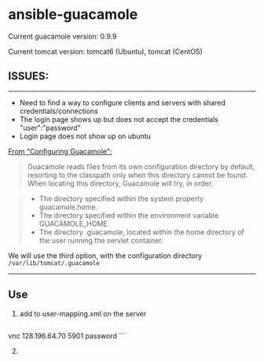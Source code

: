 # ansible-guacamole

Current guacamole version: 0.9.9

Current tomcat version: tomcat6 (Ubuntu), tomcat (CentOS)

## ISSUES:

----------------------------------------------------------------------------------

- Need to find a way to configure clients and servers with shared credentials/connections
- The login page shows up but does not accept the credentials "user":"password"
- Login page does not show up on ubuntu

[From "Configuring Guacamole":](http://guacamole.incubator.apache.org/doc/gug/configuring-guacamole.html)
> Guacamole reads files from its own configuration directory by default, resorting to the classpath only when this directory cannot be found. When locating this directory, Guacamole will try, in order:

>	- The directory specified within the system property guacamole.home.
>	- The directory specified within the environment variable GUACAMOLE_HOME.
>	- The directory .guacamole, located within the home directory of the user running the servlet container.

We will use the third option, with the configuration directory `/var/lib/tomcat/.guacamole`

----------------------------------------------------------------------------------

## Use
1. add to user-mapping.xml on the server
  	```
  <connection name="atmoVM">
     <protocol>vnc</protocol>
     <param name="hostname">128.196.64.70</param>
     <param name="port">5901</param>
     <param name="password">password</param>
  </connection>
  ```

2. 